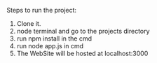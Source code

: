 Steps to run the project:
1. Clone it.
2. node terminal and go to the projects directory
3. run npm install in the cmd
3. run node app.js in cmd
4. The WebSite will be hosted at localhost:3000